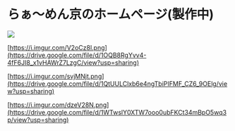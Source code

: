 # らぁ〜めん京のホームページ(製作中)

![](https://i.imgur.com/4flAKPT.png)

[https://i.imgur.com/V2oCz8l.png](https://drive.google.com/file/d/1OQB8RgYvv4-4fF6JI8_x1vHAWrZ7LzgC/view?usp=sharing)

[https://i.imgur.com/svjMNjt.png](https://drive.google.com/file/d/1QtUULClxb6e4ngTbiPIFMF_CZ6_9OElg/view?usp=sharing)

[https://i.imgur.com/dzeV28N.png](https://drive.google.com/file/d/1WTwslY0XTW7ooo0ubFKCt34mBpO5wq3p/view?usp=sharing)
